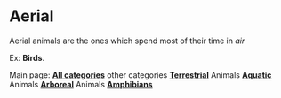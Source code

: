 # Aerial

Aerial animals are the ones which spend most of their time in *air*

Ex: **Birds**.


Main page: [**All categories**](Wikipedia)
other categories
[**Terrestrial**](terrestrial) Animals
[**Aquatic**](aquatic) Animals
[**Arboreal**](arboreal) Animals
[**Amphibians**](amphibians)
